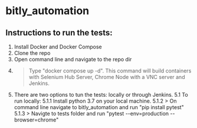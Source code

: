 # bitly_automation

## **Instructions to run the tests:**
1. Install Docker and Docker Compose
2. Clone the repo
3. Open command line and navigate to the repo dir
4.  > Type "docker compose up -d". This command will build containers with Selenium Hub Server, Chrome Node with a VNC server and Jenkins.
5. There are two options to tun the tests: locally or through Jenkins.
5.1 To run locally:
5.1.1 Install python 3.7 on your local machine.
5.1.2 > On command line navigate to bitly_automation and run "pip install pytest"
5.1.3 > Navigte to tests folder and run "pytest --env=production --browser=chrome"
